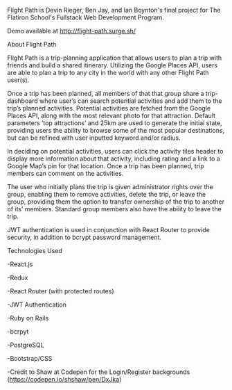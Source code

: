 Flight Path is Devin Rieger, Ben Jay, and Ian Boynton's final project for The Flatiron School's Fullstack Web Development Program. 

Demo available at http://flight-path.surge.sh/

About Flight Path

Flight Path is a trip-planning application that allows users to plan a trip with friends and build a shared itinerary. Utilizing the Google Places API, users are able to plan a trip to any city in the world with any other Flight Path user(s). 

Once a trip has been planned, all members of that that group share a trip-dashboard where user’s can search potential activities and add them to the trip’s planned activities. Potential activities are fetched from the Google Places API, along with the most relevant photo for that attraction. Default parameters ‘top attractions’ and 25km are used to generate the initial state, providing users the ability to browse some of the most popular destinations, but can be refined with user inputted keyword and/or radius. 

In deciding on potential activities, users can click the activity tiles header to display more information about that activity, including rating and a link to a Google Map’s pin for that location. Once a trip has been planned, trip members can comment on the activities. 

The user who initially plans the trip is given administrator rights over the group, enabling them to remove activities, delete the trip, or leave the group, providing them the option to transfer ownership of the trip to another of its’ members. Standard group members also have the ability to leave the trip. 

JWT authentication is used in conjunction with React Router to provide security, in addition to bcrypt password management.

Technologies Used 

-React.js

-Redux

-React Router (with protected routes)

-JWT Authentication

-Ruby on Rails

-bcrpyt

-PostgreSQL

-Bootstrap/CSS

-Credit to Shaw at Codepen for the Login/Register backgrounds (https://codepen.io/shshaw/pen/DxJka)

